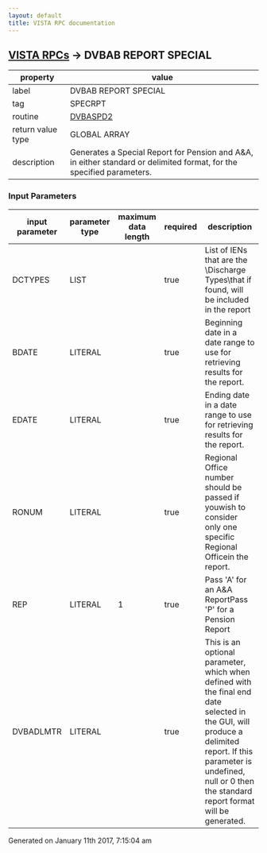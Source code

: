 ```yaml
---
layout: default
title: VISTA RPC documentation
---
```




## [VISTA RPCs](TableOfContent.md) &#8594; DVBAB REPORT SPECIAL 

 property | value 
--- | --- 
 label | DVBAB REPORT SPECIAL
 tag | SPECRPT
 routine | [DVBASPD2](http://code.osehra.org/dox/Routine_DVBASPD2_source.html)
 return value type | GLOBAL ARRAY
 description | Generates a Special Report for Pension and A&A, in either standard or delimited format, for the specified parameters.

### Input Parameters

| input parameter | parameter type | maximum data length | required | description | 
| --- | --- | --- | --- | --- | 
| DCTYPES | LIST |  | true | List of IENs that are the \Discharge Types\that if found, will be included in the report | 
| BDATE | LITERAL |  | true | Beginning date in a date range to use for retrieving results for the report. | 
| EDATE | LITERAL |  | true | Ending date in a date range to use for retrieving results for the report. | 
| RONUM | LITERAL |  | true | Regional Office number should be passed if youwish to consider only one specific Regional Officein the report. | 
| REP | LITERAL | 1 | true | Pass 'A' for an A&A ReportPass 'P' for a Pension Report | 
| DVBADLMTR | LITERAL |  | true | This is an optional parameter, which when defined with the final end date selected in the GUI, will produce a delimited report. If this parameter is undefined, null or 0 then the standard report format will be generated. | 




 Generated on January 11th 2017, 7:15:04 am